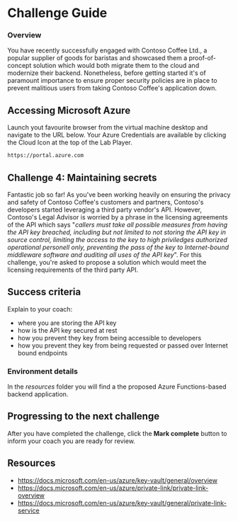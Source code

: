 # Challenge Guide
### Overview

You have recently successfully engaged with Contoso Coffee Ltd., a popular supplier of goods for baristas and showcased them a proof-of-concept solution which would both migrate them to the cloud and modernize their backend.
Nonetheless, before getting started it's of paramount importance to ensure proper security policies are in place to prevent malitious users from taking Contoso Coffee's application down.

## Accessing Microsoft Azure

Launch yout favourite browser from the virtual machine desktop and navigate to the URL below. Your Azure Credentials are available by clicking the Cloud Icon at the top of the Lab Player.

```sh
https://portal.azure.com
```

## Challenge 4: Maintaining secrets

Fantastic job so far!
As you've been working heavily on ensuring the privacy and safety of Contoso Coffee's customers and partners, Contoso's developers started leveraging a third party vendor's API. However, Contoso's Legal Advisor is worried by a phrase in the licensing agreements of the API which says "*callers must take all possible measures from having the API key breached, including but not limited to not storing the API key in source control, limiting the access to the key to high priviledges authorized operational personell only, preventing the pass of the key to Internet-bound middleware software and auditing all uses of the API key*". 
For this challenge, you're asked to propose a solution which would meet the licensing requirements of the third party API.

## Success criteria

Explain to your coach:
- where you are storing the API key
- how is the API key secured at rest
- how you prevent they key from being accessible to developers
- how you prevent they key from being requested or passed over Internet bound endpoints

### Environment details
In the *resources* folder you will find a the proposed Azure Functions-based backend application.

## Progressing to the next challenge

After you have completed the challenge, click the **Mark complete** button to inform your coach you are ready for review.

## Resources
- https://docs.microsoft.com/en-us/azure/key-vault/general/overview
- https://docs.microsoft.com/en-us/azure/private-link/private-link-overview
- https://docs.microsoft.com/en-us/azure/key-vault/general/private-link-service